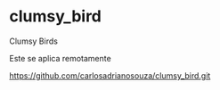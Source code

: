 # clumsy_bird
Clumsy Birds

Este se aplica remotamente 

https://github.com/carlosadrianosouza/clumsy_bird.git
